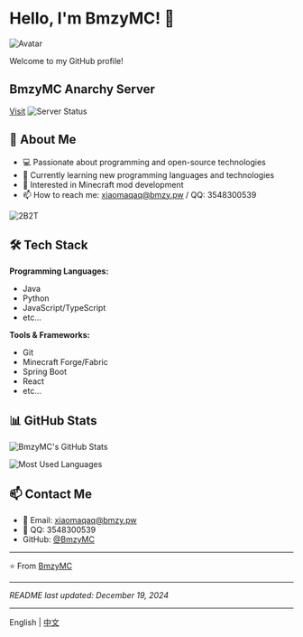 # Hello, I'm BmzyMC! 👋 

![Avatar](https://avatars.githubusercontent.com/u/201321856?v=4)

Welcome to my GitHub profile!

## BmzyMC Anarchy Server
[Visit](https://cn.bmzy.pw)
![Server Status](https://api.azsu.top/mcping/image?ip=azsu.top&watermark=§cBmzyMC§7｜§eQQ:604308082)

## 🚀 About Me

- 💻 Passionate about programming and open-source technologies
- 🌱 Currently learning new programming languages and technologies
- 🔭 Interested in Minecraft mod development
- 📫 How to reach me: xiaomaqaq@bmzy.pw / QQ: 3548300539

![2B2T](https://api.azsu.top/org/tablist/image)

## 🛠️ Tech Stack

**Programming Languages:**
- Java
- Python
- JavaScript/TypeScript
- etc...

**Tools & Frameworks:**
- Git
- Minecraft Forge/Fabric
- Spring Boot
- React
- etc...

## 📊 GitHub Stats

![BmzyMC's GitHub Stats](https://github-readme-stats.vercel.app/api?username=BmzyMC&show_icons=true&theme=radical)

![Most Used Languages](https://github-readme-stats.vercel.app/api/top-langs/?username=BmzyMC&layout=compact&theme=radical)

## 📫 Contact Me

- 📧 Email: [xiaomaqaq@bmzy.pw](mailto:xiaomaqaq@bmzy.pw)
- 💬 QQ: 3548300539
- GitHub: [@BmzyMC](https://github.com/BmzyMC)

---

⭐️ From [BmzyMC](https://github.com/BmzyMC)

---

*README last updated: December 19, 2024*

---

English | [中文](https://github.com/BmzyMC)
